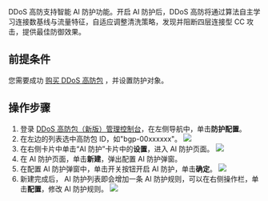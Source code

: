 
DDoS 高防支持智能 AI 防护功能。开启 AI 防护后，DDoS 高防将通过算法自主学习连接数基线与流量特征，自适应调整清洗策略，发现并阻断四层连接型 CC 攻击，提供最佳防御效果。

## 前提条件
您需要成功 [购买 DDoS 高防包](https://cloud.tencent.com/document/product/1021/43894) ，并设置防护对象。

## 操作步骤
1. 登录 [DDoS 高防包（新版）管理控制台](https://console.cloud.tencent.com/ddos/antiddos-native/config/port)，在左侧导航中，单击**防护配置**。
2. 在左边的列表选中高防包 ID，如"bgp-00xxxxxx"。
![](https://main.qcloudimg.com/raw/14cdcd8cde40c25e6b4199f45742e270.png)
3.	在右侧卡片中单击“AI 防护”卡片中的**设置**，进入 AI 防护页面。
![](https://main.qcloudimg.com/raw/4952cfaf8a02b09836e0479572bcae99.png)
3. 在 AI 防护页面，单击**新建**，弹出配置 AI 防护弹窗。
4. 在配置 AI 防护弹窗中，单击开关按钮开启 AI 防护，单击**确定**。
![](https://main.qcloudimg.com/raw/df12173c21955ddd8e4612c940477d0d.png)
5. 新建完成后， AI 防护列表即会增加一条 AI 防护规则，可以在右侧操作栏，单击**配置**，修改 AI 防护规则。
![](https://main.qcloudimg.com/raw/8d981df699c9079641815d7625f02a65.png)
